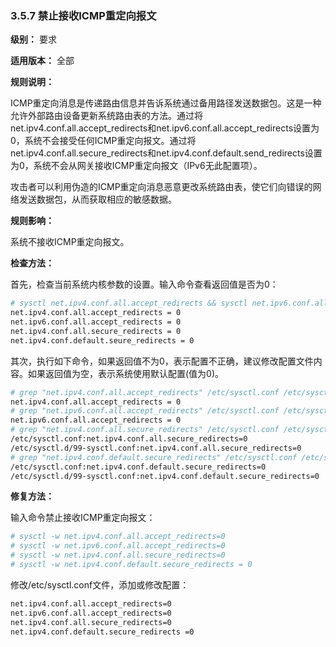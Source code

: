 ### 3.5.7 禁止接收ICMP重定向报文

**级别：** 要求

**适用版本：** 全部

**规则说明：**

ICMP重定向消息是传递路由信息并告诉系统通过备用路径发送数据包。这是一种允许外部路由设备更新系统路由表的方法。通过将net.ipv4.conf.all.accept_redirects和net.ipv6.conf.all.accept_redirects设置为0，系统不会接受任何ICMP重定向报文。通过将net.ipv4.conf.all.secure_redirects和net.ipv4.conf.default.send_redirects设置为0，系统不会从网关接收ICMP重定向报文（IPv6无此配置项）。

攻击者可以利用伪造的ICMP重定向消息恶意更改系统路由表，使它们向错误的网络发送数据包，从而获取相应的敏感数据。

**规则影响：**

系统不接收ICMP重定向报文。

**检查方法：**

首先，检查当前系统内核参数的设置。输入命令查看返回值是否为0：

```bash
# sysctl net.ipv4.conf.all.accept_redirects && sysctl net.ipv6.conf.all.accept_redirects && sysctl net.ipv4.conf.all.secure_redirects && sysctl net.ipv4.conf.default.secure_redirects
net.ipv4.conf.all.accept_redirects = 0
net.ipv6.conf.all.accept_redirects = 0
net.ipv4.conf.all.secure_redirects = 0
net.ipv4.conf.default.seure_redirects = 0
```

其次，执行如下命令，如果返回值不为0，表示配置不正确，建议修改配置文件内容。如果返回值为空，表示系统使用默认配置(值为0)。

```bash
# grep "net.ipv4.conf.all.accept_redirects" /etc/sysctl.conf /etc/sysctl.d/*
net.ipv4.conf.all.accept_redirects = 0
# grep "net.ipv6.conf.all.accept_redirects" /etc/sysctl.conf /etc/sysctl.d/*
net.ipv6.conf.all.accept_redirects = 0
# grep "net.ipv4.conf.all.secure_redirects" /etc/sysctl.conf /etc/sysctl.d/*
/etc/sysctl.conf:net.ipv4.conf.all.secure_redirects=0
/etc/sysctl.d/99-sysctl.conf:net.ipv4.conf.all.secure_redirects=0
# grep "net.ipv4.conf.default.secure_redirects" /etc/sysctl.conf /etc/sysctl.d/*
/etc/sysctl.conf:net.ipv4.conf.default.secure_redirects=0
/etc/sysctl.d/99-sysctl.conf:net.ipv4.conf.default.secure_redirects=0
```

**修复方法：**

输入命令禁止接收ICMP重定向报文：

```bash
# sysctl -w net.ipv4.conf.all.accept_redirects=0
# sysctl -w net.ipv6.conf.all.accept_redirects=0
# sysctl -w net.ipv4.conf.all.secure_redirects=0
# sysctl -w net.ipv4.conf.default.secure_redirects = 0
```

修改/etc/sysctl.conf文件，添加或修改配置：

```bash
net.ipv4.conf.all.accept_redirects=0
net.ipv6.conf.all.accept_redirects=0
net.ipv4.conf.all.secure_redirects=0
net.ipv4.conf.default.secure_redirects =0
```